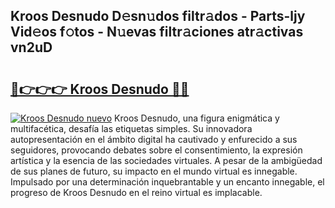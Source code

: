 ## Kroos Desnudo D𝚎sn𝚞dos filtr𝚊dos - Parts-ljy Vid𝚎os f𝚘tos - N𝚞evas filtr𝚊ciones atr𝚊ctivas vn2uD

# <h2><a href="http://mb47g7b.tromn.icu/?c=Kroos+Desnudo">🔗👉👉👉 Kroos Desnudo 🔗🔗</a></h2>

[![Kroos Desnudo nuevo](https://i.imgur.com/pEAQMta.gif)](http://mb47g7b.tromn.icu/?c=Kroos+Desnudo)
Kroos Desnudo, una figura enigmática y multifacética, desafía las etiquetas simples. Su innovadora autopresentación en el ámbito digital ha cautivado y enfurecido a sus seguidores, provocando debates sobre el consentimiento, la expresión artística y la esencia de las sociedades virtuales. A pesar de la ambigüedad de sus planes de futuro, su impacto en el mundo virtual es innegable. Impulsado por una determinación inquebrantable y un encanto innegable, el progreso de Kroos Desnudo en el reino virtual es implacable.
